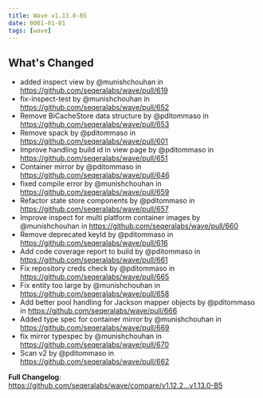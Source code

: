 ```yaml
---
title: Wave v1.13.0-B5
date: 0001-01-01
tags: [wave]
---
```


## What's Changed
* added inspect view by @munishchouhan in https://github.com/seqeralabs/wave/pull/619
* fix-inspect-test by @munishchouhan in https://github.com/seqeralabs/wave/pull/652
* Remove BiCacheStore data structure by @pditommaso in https://github.com/seqeralabs/wave/pull/653
* Remove spack by @pditommaso in https://github.com/seqeralabs/wave/pull/601
* Improve handling build id in view page by @pditommaso in https://github.com/seqeralabs/wave/pull/651
* Container mirror by @pditommaso in https://github.com/seqeralabs/wave/pull/646
* fixed compile error by @munishchouhan in https://github.com/seqeralabs/wave/pull/659
* Refactor state store components  by @pditommaso in https://github.com/seqeralabs/wave/pull/657
* Improve inspect for multi platform container images by @munishchouhan in https://github.com/seqeralabs/wave/pull/660
* Remove deprecated keyId by @pditommaso in https://github.com/seqeralabs/wave/pull/616
* Add code coverage report to build by @pditommaso in https://github.com/seqeralabs/wave/pull/661
* Fix repository creds check by @pditommaso in https://github.com/seqeralabs/wave/pull/665
* Fix entity too large by @munishchouhan in https://github.com/seqeralabs/wave/pull/658
* Add better pool handling for Jackson mapper objects by @pditommaso in https://github.com/seqeralabs/wave/pull/666
* Added type spec for container mirror  by @munishchouhan in https://github.com/seqeralabs/wave/pull/669
* fix mirror typespec by @munishchouhan in https://github.com/seqeralabs/wave/pull/670
* Scan v2 by @pditommaso in https://github.com/seqeralabs/wave/pull/662


**Full Changelog**: https://github.com/seqeralabs/wave/compare/v1.12.2...v1.13.0-B5
